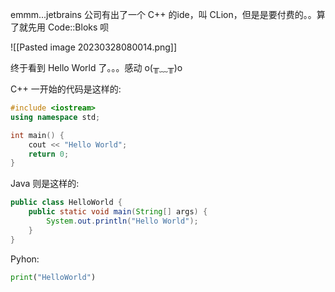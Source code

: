 emmm...jetbrains 公司有出了一个 C++ 的ide，叫 CLion，但是是要付费的。。算了就先用 Code::Bloks 呗

![[Pasted image 20230328080014.png]]

终于看到 Hello World 了。。。感动 o(╥﹏╥)o

C++ 一开始的代码是这样的:

```c++
#include <iostream>
using namespace std;

int main() {
	cout << "Hello World";
	return 0;
}
```

Java 则是这样的:

```java
public class HelloWorld {
	public static void main(String[] args) {
		System.out.println("Hello World");
	}
}
```

Pyhon:

```python
print("HelloWorld")
```
